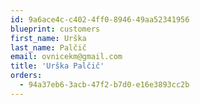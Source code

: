 ```yaml
---
id: 9a6ace4c-c402-4ff0-8946-49aa52341956
blueprint: customers
first_name: Urška
last_name: Palčič
email: ovnicekm@gmail.com
title: 'Urška Palčič'
orders:
  - 94a37eb6-3acb-47f2-b7d0-e16e3893cc2b
---
```

